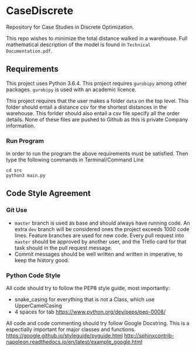 # CaseDiscrete
Repository for Case Studies in Discrete Optimization. 

This repo wishes to minimize the total distance walked in a warehouse. Full mathematical description of the model is found in `Technical Documentation.pdf`.

## Requirements
This project uses Python 3.6.4. 
This project requires `gurobipy` among other packages. `gurobipy` is used with an academic licence.

This project requires that the user makes a folder `data` on the top level. 
This folder should entail a distance csv for the shortest distances in the warehouse. 
This forlder should also entail a csv file specify all the order details.
None of these files are pushed to Github as this is private Company information.

### Run Program
In order to run the program the above requirements must be satisfied. Then type the following commands in Terminal/Command Line
```
cd src
python3 main.py
```

## Code Style Agreement
### Git Use
- `master` branch is used as base and should always have running code. An extra `dev` branch will be considered ones the project exceeds 1000 code lines. Feature branches are used for new code. Every pull request into `master` should be approved by another user, and the Trello card for that task should in the pull request message.
- Commit messages should be well written and written in imperative, to keep the history good.

### Python Code Style

All code should try to follow the PEP8 style guide, most importantly:
- snake_casing for everything that is not a Class, which use UpperCamelCasing
- 4 spaces for tab
https://www.python.org/dev/peps/pep-0008/

All code and code commenting should try follow Google Docstring. This is a espectially important for major classes and functions.
https://google.github.io/styleguide/pyguide.html
http://sphinxcontrib-napoleon.readthedocs.io/en/latest/example_google.html
